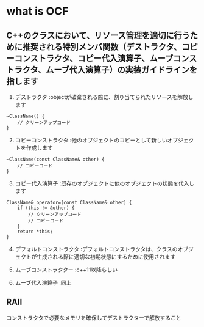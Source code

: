 # what is OCF
## C++のクラスにおいて、リソース管理を適切に行うために推奨される特別メンバ関数（デストラクタ、コピーコンストラクタ、コピー代入演算子、ムーブコンストラクタ、ムーブ代入演算子）の実装ガイドラインを指します

1. デストラクタ :objectが破棄される際に、割り当てられたリソースを解放します
```
~ClassName() {
    // クリーンアップコード
}
```
2. コピーコンストラクタ :他のオブジェクトのコピーとして新しいオブジェクトを作成します
```
~ClassName(const ClassName& other) {
    // コピーコード
}
```
3. コピー代入演算子 :既存のオブジェクトに他のオブジェクトの状態を代入します
```
ClassName& operator=(const ClassName& other) {
    if (this != &other) {
        // クリーンアップコード
        // コピーコード
    }
    return *this;
}
````

4. デフォルトコンストラクタ	:デフォルトコンストラクタは、クラスのオブジェクトが生成される際に適切な初期状態にするために使用されます 

5. ムーブコンストラクター :c++11以降らしい

6. ムーブ代入演算子 :同上

## RAII
 コンストラクタで必要なメモリを確保してデストラクターで解放すること
